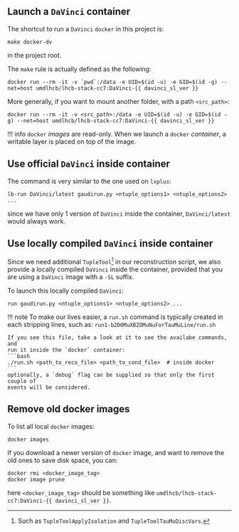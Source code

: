 ## Launch a `DaVinci` container
The shortcut to run a `DaVinci` `docker` in this project is:
```
make docker-dv
```
in the project root.

The `make` rule is actually defined as the following:
```
docker run --rm -it -v `pwd`:/data -e UID=$(id -u) -e GID=$(id -g) --net=host umdlhcb/lhcb-stack-cc7:DaVinci-{{ davinci_sl_ver }}
```

More generally, if you want to mount another folder, with a path `<src_path>`:
```
docker run --rm -it -v <src_path>:/data -e UID=$(id -u) -e GID=$(id -g) --net=host umdlhcb/lhcb-stack-cc7:DaVinci-{{ davinci_sl_ver }}
```

!!! info
    `docker` _images_ are read-only. When we launch a `docker` _container_, a
    writable layer is placed on top of the image.


## Use official `DaVinci` inside container
The command is very similar to the one used on `lxplus`:
```
lb-run DaVinci/latest gaudirun.py <ntuple_options1> <ntuple_options2> ...
```
since we have only 1 version of `DaVinci` inside the container,
`DaVinci/latest` would always work.


## Use locally compiled `DaVinci` inside container
Since we need additional `TupleTool`[^1] in our reconstruction script, we also
provide a locally compiled `DaVinci` inside the container, provided that you
are using a `DaVinci` image with a `-SL` suffix.

To launch this locally compiled `DaVinci`:
```
run gaudirun.py <ntuple_options1> <ntuple_options2> ...
```

!!! note
    To make our lives easier, a `run.sh` command is typically created in each
    stripping lines, such as:
    ```
    run1-b2D0MuXB2DMuNuForTauMuLine/run.sh
    ```

    If you see this file, take a look at it to see the availabe commands, and
    run it inside the `docker` container:
    ```bash
    ./run.sh <path_to_reco_file> <path_to_cond_file>  # inside docker
    ```
    optionally, a `debug` flag can be supplied so that only the first couple of
    events will be considered.


[^1]: Such as `TupleToolApplyIsolation` and `TupleToolTauMuDiscVars`.


## Remove old docker images
To list all local `docker` images:
```
docker images
```

If you download a newer version of `docker` image, and want to remove the old
ones to save disk space, you can:
```
docker rmi <docker_image_tag>
docker image prune
```
here `<docker_image_tag>` should be something like
`umdlhcb/lhcb-stack-cc7:DaVinci-{{ davinci_sl_ver }}`.
